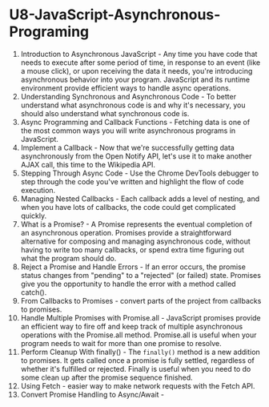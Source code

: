 # U8-JavaScript-Asynchronous-Programing
 
1. Introduction to Asynchronous JavaScript - Any time you have code that needs to execute after some period of time, in response to an event (like a mouse click), or upon receiving the data it needs, you're introducing asynchronous behavior into your program. JavaScript and its runtime environment provide efficient ways to handle async operations.
2. Understanding Synchronous and Asynchronous Code - To better understand what asynchronous code is and why it's necessary, you should also understand what synchronous code is.
3. Async Programming and Callback Functions - Fetching data is one of the most common ways you will write asynchronous programs in JavaScript.
4. Implement a Callback - Now that we're successfully getting data asynchronously from the Open Notify API, let's use it to make another AJAX call, this time to the Wikipedia API.
5. Stepping Through Async Code - Use the Chrome DevTools debugger to step through the code you've written and highlight the flow of code execution.
6. Managing Nested Callbacks - Each callback adds a level of nesting, and when you have lots of callbacks, the code could get complicated quickly.
7. What is a Promise? - A Promise represents the eventual completion of an asynchronous operation. Promises provide a straightforward alternative for composing and managing asynchronous code, without having to write too many callbacks, or spend extra time figuring out what the program should do.
8. Reject a Promise and Handle Errors - If an error occurs, the promise status changes from "pending" to a "rejected" (or failed) state. Promises give you the opportunity to handle the error with a method called catch().
9. From Callbacks to Promises - convert parts of the project from callbacks to promises.
10. Handle Multiple Promises with Promise.all - JavaScript promises provide an efficient way to fire off and keep track of multiple asynchronous operations with the Promise.all method. Promise.all is useful when your program needs to wait for more than one promise to resolve.
11. Perform Cleanup With finally() - The `finally()` method is a new addition to promises. It gets called once a promise is fully settled, regardless of whether it's fulfilled or rejected. Finally is useful when you need to do some clean up after the promise sequence finished.
12. Using Fetch - easier way to make network requests with the Fetch API.
13. Convert Promise Handling to Async/Await - 